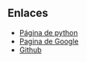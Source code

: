 ## Enlaces

- [Página de python](http://www.python.org/)
- [Pagina de Google](https://www.google.com)
- [Github](https://github.com)
